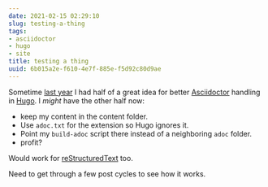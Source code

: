 ```yaml
---
date: 2021-02-15 02:29:10
slug: testing-a-thing
tags:
- asciidoctor
- hugo
- site
title: testing a thing
uuid: 6b015a2e-f610-4e7f-885e-f5d92c80d9ae
---
```


[last year]: /post/2020/05/letting-ruby-build-asciidoctor-files-for-hugo/
[Asciidoctor]: https://asciidoctor.org/
[Hugo]: https://gohugo.io

Sometime [last year][] I had half of a great idea for better [Asciidoctor][]
handling in [Hugo][]. I *might* have the other half now:

* keep my content in the content folder.
* Use `adoc.txt` for the extension so Hugo ignores it.
* Point my `build-adoc` script there instead of a neighboring `adoc` folder.
* profit?

[reStructuredText]: /tag/rst

Would work for [reStructuredText][] too.

Need to get through a few post cycles to see how it works.
